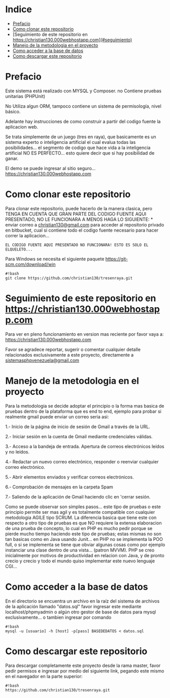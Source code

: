 # Indice

<!--ts-->
   * [Prefacio](#prefacio)
   * [Como clonar este repositorio](#como-clonar-este-repositorio)
   * [Seguimiento de este repositorio en https://christian130.000webhostapp.com](#seguimiento)
   * [Manejo de la metodologia en el proyecto](#manejo)
   * [Como acceder a la base de datos](#como-acceder)
   * [Como descargar este repositorio](#como-descargar)
<!--te-->

Prefacio
=====

Este sistema está realizado con MYSQL y Composer. no Contiene pruebas unitarias (PHPUnit) 

No Utiliza algun ORM, tampoco contiene un sistema de permisología, nivel básico. 

Adelante hay instrucciones de como construir a partir del codigo fuente la aplicacion web.

Se trata simplemente de un juego (tres en raya), que basicamente es un sistema experto o inteligencia artificial el cual evalua todas las posibilidades... el segmento de codigo que hace vida a la inteligencia artificial NO ES PERFECTO... esto quiere decir que si hay posibilidad de ganar.

El demo se puede ingresar al sitio seguro... https://christian130.000webhostapp.com

Como clonar este repositorio
=====

Para clonar este repositorio, puede hacerlo de la manera clasica, pero TENGA EN CUENTA QUE GRAN PARTE DEL CODIGO FUENTE AQUI PRESENTADO, NO LE FUNCIONARA A MENOS HAGA LO SIGUIENTE: 
    * enviar correo a christian130@gmail.com para acceder al repositorio privado en bitbucket, cual si contiene todo el codigo fuente necesario para hacer correr la aplicacion...
    
    EL CODIGO FUENTE AQUI PRESENTADO NO FUNCIONARA! ESTO ES SOLO EL ELQUELETO...

Para Windows se necesita el siguiente paquete https://git-scm.com/download/win


```
#!bash
git clone https://github.com/christian130/tresenraya.git

```


Seguimiento de este repositorio en https://christian130.000webhostapp.com
=====
Para ver en pleno funcionamiento en version mas reciente por favor vaya a: https://christian130.000webhostapp.com

Favor se agradece reportar, sugerir o comentar cualquier detalle relacionados exclusivamente a este proyecto, directamente a sistemasphpvenezuela@gmail.com


Manejo de la metodologia en el proyecto
=====

Para la metodologia se decide adoptar el principio o la forma mas basica de pruebas dentro de la plataforma que es end to end, ejemplo para probar si realmente gmail puede enviar un correo seria asi:



1.- Inicio de la página de inicio de sesión de Gmail a través de la URL.

2.- Iniciar sesión en la cuenta de Gmail mediante credenciales válidas.

3.- Acceso a la bandeja de entrada. Apertura de correos electrónicos leídos y no leídos.

4.- Redactar un nuevo correo electrónico, responder o reenviar cualquier correo electrónico.

5.- Abrir elementos enviados y verificar correos electrónicos.

6.- Comprobación de mensajes en la carpeta Spam

7.- Saliendo de la aplicación de Gmail haciendo clic en 'cerrar sesión.

Como se puede observar son simples pasos... este tipo de pruebas o este principio permite ser mas agil y es totalmente compatible con cualquier metodologia AGILE tipo SCRUM.
La diferencia basica que tiene este con respecto a otro tipo de pruebas es que NO requiere la extensa elaboracion de una prueba de concepto, lo cual en PHP es mucho pedir porque se pierde mucho tiempo haciendo este tipo de pruebas; estas mismas no son tan basicas como en Java usando Junit... en PHP no se implementa la POO full, o si se implementa se tiene que obviar algunas cosas como por ejemplo instanciar una clase dentro de una vista... (patron MVVM). PHP se creo inicialmente por motivos de productividad en relacion con Java, y de pronto crecio y crecio y todo el mundo quiso implementar este nuevo lenguaje CGI... 

Como acceder a la base de datos
=====


En el directorio se encuentra un archivo en la raíz del sistema de archivos de la aplicación llamado "datos.sql" favor ingresar este mediante localhost/phpmyadmin o algún otro gestor de base de datos para mysql exclusivamente...
o tambien ingresar por comando
```
#!bash
mysql -u [usuario] -h [host] -p[pass] BASEDEDATOS < datos.sql

```

Como descargar este repositorio
=====

Para descargar completamente este proyecto desde la rama master, favor pedir permisos e ingresar por medio del siguiente link, pegando este mismo en el navegador en la parte superior:



```
#!bash
https://github.com/christian130/tresenraya.git

```
